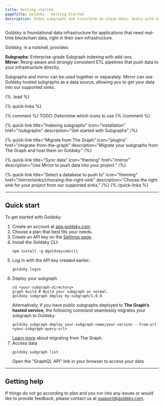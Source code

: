 ```yaml
---
title: Getting started
pageTitle: Goldsky - Getting Started
description: Index subgraphs and transform on-chain data. Query with GraphQL, SQL, and more.
---
```


Goldsky is foundational data infrastructure for applications that need real-time blockchain data, right in their own infrastructure.

Goldsky, in a nutshell, provides:

**Subgraphs**: Enterprise-grade Subgraph indexing with add-ons.  
**Mirror**: Reorg-aware and strongly consistent ETL pipelines that push data to your infrastructure directly.

Subgraphs and mirror can be used together or separately. Mirror can use Goldsky hosted subgraphs as a data source, allowing you to get your data into our supported sinks.

{% .lead %}

{% quick-links %}

{% comment %}
TODO: Determine which icons to use
{% /comment %}

{% quick-link title="Indexing subgraphs" icon="installation" href="/subgraphs" description="Get started with Subgraphs" /%}

{% quick-link title="Migrate from The Graph" icon="plugins" href="/migrate-from-the-graph" description="Migrate your subgraphs from The Graph and host them on Goldsky." /%}

{% quick-link title="Sync data" icon="theming" href="/mirror" description="Use Mirror to push data into your project." /%}

{% quick-link title="Select a database to push to" icon="theming" href="/mirror/sinks/choosing-the-right-sink" description="Choose the right sink for your project from our supported sinks." /%}
{% /quick-links %}

---

## Quick start

To get started with Goldsky:

1. Create an account at [app.goldsky.com](https://app.goldsky.com "target=hello").
1. Choose a plan that best fits your needs.
1. Create an API key on the [Settings page](https://app.goldsky.com/dashboard/settings).
1. Install the Goldsky CLI:
   ```shell
   npm install -g @goldskycom/cli
   ```
1. Log in with the API key created earlier:
   ```shell
   goldsky login
   ```
1. Deploy your subgraph
   ```shell
   cd <your-subgraph-directory>
   graph build # Build your subgraph as normal.
   goldsky subgraph deploy my-subgraph/1.0.0
   ```
   Alternatively, if you have public subgraphs deployed to **The Graph’s hosted service**, the following command seamlessly migrates your subgraph to Goldsky:
   ```shell
   goldsky subgraph deploy your-subgraph-name/your-version --from-url <your-subgraph-query-url>
   ```
   [Learn more](/migrate-from-the-graph) about migrating from The Graph.
1. Access data
   ```shell
   goldsky subgraph list
   ```
   Open the "GraphQL API" link in your browser to access your data

---

## Getting help

If things do not go according to plan and you run into any issues or would like to provide feedback, please contact us at [support@goldsky.com](mailto:support@goldsky.com).
